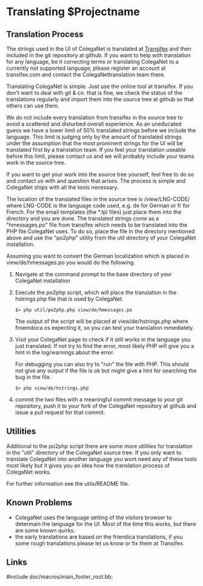 Translating $Projectname
==========================

Translation Process
-------------------

The strings used in the UI of ColegaNet is translated at [Transifex][1] and then
included in the git repository at github. If you want to help with translation
for any language, be it correcting terms or translating ColegaNet to a
currently not supported language, please register an account at transifex.com
and contact the ColegaNettranslation team there.

Translating ColegaNet is simple. Just use the online tool at transifex. If you
don't want to deal with git & co. that is fine, we check the status of the
translations regularly and import them into the source tree at github so that
others can use them.

We do not include every translation from transifex in the source tree to avoid
a scattered and disturbed overall experience. As an uneducated guess we have a
lower limit of 50% translated strings before we include the language. This
limit is judging only by the amount of translated strings under the assumption
that the most prominent strings for the UI will be translated first by a
translation team. If you feel your translation useable before this limit,
please contact us and we will probably include your teams work in the source
tree.

If you want to get your work into the source tree yourself, feel free to do so
and contact us with and question that arises. The process is simple and
ColegaNet ships with all the tools necessary.

The location of the translated files in the source tree is
    /view/LNG-CODE/
where LNG-CODE is the language code used, e.g. de for German or fr for French.
For the email templates (the *.tpl files) just place them into the directory
and you are done. The translated strings come as a "hmessages.po" file from
transifex which needs to be translated into the PHP file ColegaNet uses.  To do
so, place the file in the directory mentioned above and use the "po2php"
utility from the util directory of your ColegaNet installation.

Assuming you want to convert the German localization which is placed in
view/de/hmessages.po you would do the following.

1. Navigate at the command prompt to the base directory of your
   ColegaNet installation

2. Execute the po2php script, which will place the translation
   in the hstrings.php file that is used by ColegaNet.

       $> php util/po2php.php view/de/hmessages.po

   The output of the script will be placed at view/de/hstrings.php where
   froemdoca os expecting it, so you can test your translation mmediately.
                                  
3. Visit your ColegaNet page to check if it still works in the language you
   just translated. If not try to find the error, most likely PHP will give
   you a hint in the log/warnings.about the error.
                                        
   For debugging you can also try to "run" the file with PHP. This should
   not give any output if the file is ok but might give a hint for
   searching the bug in the file.

       $> php view/de/hstrings.php

4. commit the two files with a meaningful commit message to your git
   repository, push it to your fork of the ColegaNet repository at github and
   issue a pull request for that commit.

Utilities
---------

Additional to the po2php script there are some more utilities for translation
in the "util" directory of the ColegaNet source tree.  If you only want to
translate ColegaNet into another language you wont need any of these tools most
likely but it gives you an idea how the translation process of ColegaNet
works.

For further information see the utils/README file.

Known Problems
--------------

* ColegaNet uses the language setting of the visitors browser to determain the
  language for the UI. Most of the time this works, but there are some known
  quirks.
* the early translations are based on the friendica translations, if you 
  some rough translations please let us know or fix them at Transifex.

Links
------
[1]:   http://www.transifex.com/projects/blablanet/


#include doc/macros/main_footer_root.bb;
